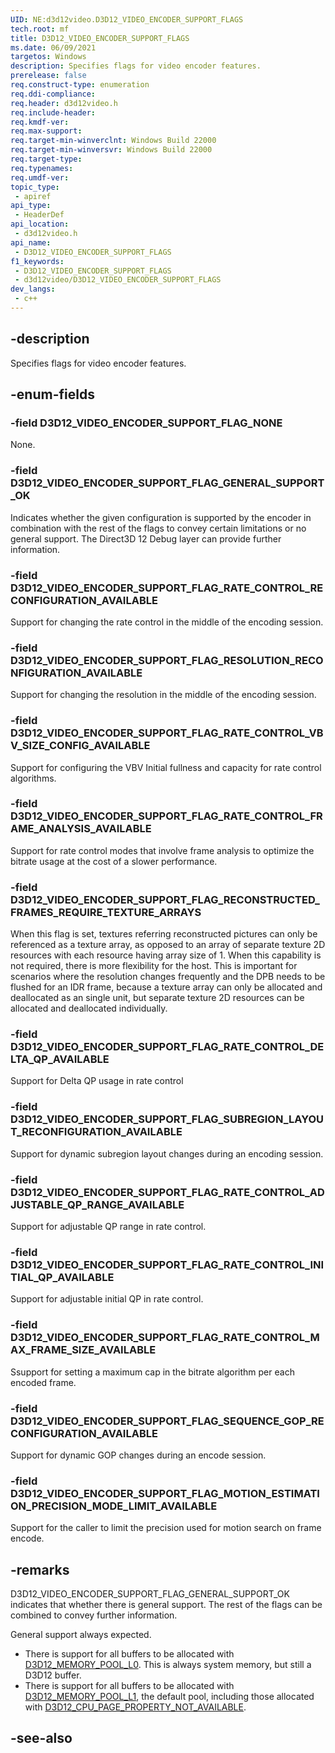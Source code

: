 ```yaml
---
UID: NE:d3d12video.D3D12_VIDEO_ENCODER_SUPPORT_FLAGS
tech.root: mf
title: D3D12_VIDEO_ENCODER_SUPPORT_FLAGS
ms.date: 06/09/2021
targetos: Windows
description: Specifies flags for video encoder features.
prerelease: false
req.construct-type: enumeration
req.ddi-compliance: 
req.header: d3d12video.h
req.include-header: 
req.kmdf-ver: 
req.max-support: 
req.target-min-winverclnt: Windows Build 22000
req.target-min-winversvr: Windows Build 22000
req.target-type: 
req.typenames: 
req.umdf-ver: 
topic_type:
 - apiref
api_type:
 - HeaderDef
api_location:
 - d3d12video.h
api_name:
 - D3D12_VIDEO_ENCODER_SUPPORT_FLAGS
f1_keywords:
 - D3D12_VIDEO_ENCODER_SUPPORT_FLAGS
 - d3d12video/D3D12_VIDEO_ENCODER_SUPPORT_FLAGS
dev_langs:
 - c++
---
```


## -description

Specifies flags for video encoder features.

## -enum-fields

### -field D3D12_VIDEO_ENCODER_SUPPORT_FLAG_NONE

None.

### -field D3D12_VIDEO_ENCODER_SUPPORT_FLAG_GENERAL_SUPPORT_OK

Indicates whether the given configuration is supported by the encoder in combination with the rest of the flags to convey certain limitations or no general support. The Direct3D 12 Debug layer can provide further information.

### -field D3D12_VIDEO_ENCODER_SUPPORT_FLAG_RATE_CONTROL_RECONFIGURATION_AVAILABLE

Support for changing the rate control in the middle of the encoding session.

### -field D3D12_VIDEO_ENCODER_SUPPORT_FLAG_RESOLUTION_RECONFIGURATION_AVAILABLE

Support for changing the resolution in the middle of the encoding session.

### -field D3D12_VIDEO_ENCODER_SUPPORT_FLAG_RATE_CONTROL_VBV_SIZE_CONFIG_AVAILABLE

Support for configuring the VBV Initial fullness and capacity for rate control algorithms.

### -field D3D12_VIDEO_ENCODER_SUPPORT_FLAG_RATE_CONTROL_FRAME_ANALYSIS_AVAILABLE

Support for rate control modes that involve frame analysis to optimize the bitrate usage at the cost of a slower performance.

### -field D3D12_VIDEO_ENCODER_SUPPORT_FLAG_RECONSTRUCTED_FRAMES_REQUIRE_TEXTURE_ARRAYS

When this flag is set, textures referring reconstructed pictures can only be referenced as a texture array, as opposed to an array of separate texture 2D resources with each resource having array size of 1. When this capability is not required, there is more flexibility for the host. This is important for scenarios where the resolution changes frequently and the DPB needs to be flushed for an IDR frame, because a texture array can only be allocated and deallocated as an single unit, but separate texture 2D resources can be allocated and deallocated individually. 


### -field D3D12_VIDEO_ENCODER_SUPPORT_FLAG_RATE_CONTROL_DELTA_QP_AVAILABLE

Support for Delta QP usage in rate control

### -field D3D12_VIDEO_ENCODER_SUPPORT_FLAG_SUBREGION_LAYOUT_RECONFIGURATION_AVAILABLE

Support for dynamic subregion layout changes during an encoding session.

### -field D3D12_VIDEO_ENCODER_SUPPORT_FLAG_RATE_CONTROL_ADJUSTABLE_QP_RANGE_AVAILABLE

Support for adjustable QP range in rate control.

### -field D3D12_VIDEO_ENCODER_SUPPORT_FLAG_RATE_CONTROL_INITIAL_QP_AVAILABLE

Support for adjustable initial QP in rate control.

### -field D3D12_VIDEO_ENCODER_SUPPORT_FLAG_RATE_CONTROL_MAX_FRAME_SIZE_AVAILABLE

Ssupport for setting a maximum cap in the bitrate algorithm per each encoded frame.

### -field D3D12_VIDEO_ENCODER_SUPPORT_FLAG_SEQUENCE_GOP_RECONFIGURATION_AVAILABLE

Support for dynamic GOP changes during an encode session.

### -field D3D12_VIDEO_ENCODER_SUPPORT_FLAG_MOTION_ESTIMATION_PRECISION_MODE_LIMIT_AVAILABLE

Support for the caller to limit the precision used for motion search on frame encode.

## -remarks

D3D12_VIDEO_ENCODER_SUPPORT_FLAG_GENERAL_SUPPORT_OK indicates that whether there is general support. The rest of the flags can be combined to convey further information.

General support always expected.

- There is support for all buffers to be allocated with [D3D12_MEMORY_POOL_L0](../d3d12/ne-d3d12-d3d12_memory_pool.md). This is always system memory, but still a D3D12 buffer.
- There is support for all buffers to be allocated with [D3D12_MEMORY_POOL_L1](](../d3d12/ne-d3d12-d3d12_memory_pool.md)), the default pool, including those allocated with [D3D12_CPU_PAGE_PROPERTY_NOT_AVAILABLE](../d3d12/ne-d3d12-d3d12_cpu_page_property.md).


## -see-also

